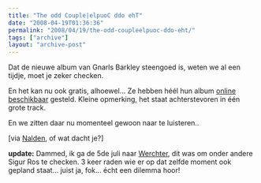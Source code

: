 ```yaml
---
title: "The odd Couple|elpuoC ddo ehT"
date: "2008-04-19T01:36:36"
permalink: "2008/04/19/the-odd-coupleelpuoc-ddo-eht/"
tags: ["archive"]
layout: "archive-post"
---
```

Dat de nieuwe album van Gnarls Barkley steengoed is, weten we al een tijdje, moet je zeker checken.

En het kan nu ook gratis, alhoewel… Ze hebben héél hun album [online beschikbaar](http://www.fronttobackbacktofront.com/ "http://www.fronttobackbacktofront.com/") gesteld. Kleine opmerking, het staat achterstevoren in één grote track.

En we zitten daar nu momenteel gewoon naar te luisteren..

\[via [Nalden](http://www.nalden.net/#/newsitem/341/ "http://www.nalden.net/#/newsitem/341/"), of wat dacht je?\]

**update:** Dammed, ik ga de 5de juli naar [Werchter](http://www.rockwerchter.be/RW2008/site/index.asp "http://www.rockwerchter.be/RW2008/site/index.asp"), dit was om onder andere Sigur Ros te checken. 3 keer raden wie er op dat zelfde moment ook gepland staat… juist ja, fok… écht een dilemma hoor!
